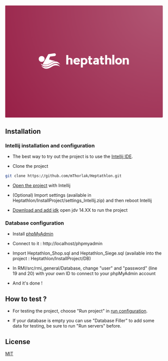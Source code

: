 ![Heptathlon](https://github.com/mThorlak/Heptathlon/blob/master/UI/resources/logo.png)

## Installation

### Intellij installation and configuration

* The best way to try out the project is to use the [Intellij IDE](https://www.jetbrains.com/help/idea/installation-guide.html).

* Clone the project
```bash
git clone https://github.com/mThorlak/Heptathlon.git
```

* [Open the project](https://www.jetbrains.com/help/webstorm/opening-reopening-and-closing-projects.html) with Intellij

* (Optional) Import settings (available in Heptathlon/InstallProject/settings_Intellij.zip) and then reboot Intellij

* [Download and add jdk](https://www.jetbrains.com/help/idea/sdk.html) open jdv 14.XX to run the project

### Database configuration

* Install [phpMyAdmin](https://docs.phpmyadmin.net/fr/latest/setup.html)

* Connect to it : http://localhost/phpmyadmin

* Import Heptathlon_Shop.sql and Heptathlon_Siege.sql (available into the project : Heptathlon/InstallProject/DB)

* In RMI/src/rmi_general/Database, change "user" and "password" (line 19 and 20) with your own ID to connect to your phpMyAdmin account

* And it's done !

## How to test ?

* For testing the project, choose "Run project" in [run configuration](https://www.jetbrains.com/help/go/creating-and-editing-run-debug-configurations.html).

* If your database is empty you can use "Database Filler" to add some data for testing, be sure to run "Run servers" before.

## License
[MIT](https://choosealicense.com/licenses/mit/)
